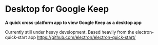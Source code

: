 # Desktop for Google Keep

**A quick cross-platform app to view Google Keep as a desktop app**

Currently still under heavy development.  Based heavily from the electron-quick-start app https://github.com/electron/electron-quick-start/